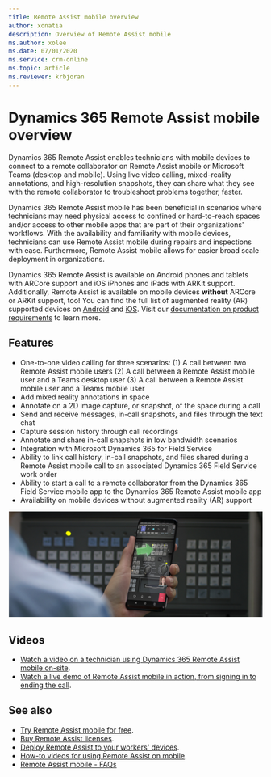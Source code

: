 ```yaml
---
title: Remote Assist mobile overview
author: xonatia
description: Overview of Remote Assist mobile
ms.author: xolee
ms.date: 07/01/2020
ms.service: crm-online
ms.topic: article
ms.reviewer: krbjoran
---
```

# Dynamics 365 Remote Assist mobile overview

Dynamics 365 Remote Assist enables technicians with mobile devices to connect to a remote collaborator on Remote Assist mobile or Microsoft Teams (desktop and mobile). Using live video calling, mixed-reality annotations, and high-resolution snapshots, they can share what they see with the remote collaborator to troubleshoot problems together, faster. 

Dynamics 365 Remote Assist mobile has been beneficial in scenarios where technicians may need physical access to confined or hard-to-reach spaces and/or access to other mobile apps that are part of their organizations' workflows. With the availability and familiarity with mobile devices, technicians can use Remote Assist mobile during repairs and inspections with ease. Furthermore, Remote Assist mobile allows for easier broad scale deployment in organizations. 

Dynamics 365 Remote Assist is available on Android phones and tablets with ARCore support and iOS iPhones and iPads with ARKit support. Additionally, Remote Assist is available on mobile devices **without** ARCore or ARKit support, too! You can find the full list of augmented reality (AR) supported devices on [Android](https://developers.google.com/ar/discover/supported-devices) and [iOS](https://developers.google.com/ar/discover/supported-devices#ios). Visit our [documentation on product requirements](https://docs.microsoft.com/dynamics365/mixed-reality/remote-assist/requirements) to learn more. 

## Features 
- One-to-one video calling for three scenarios: (1) A call between two Remote Assist mobile users (2) A call between a Remote Assist mobile user and a Teams desktop user (3) A call between a Remote Assist mobile user and a Teams mobile user
- Add mixed reality annotations in space 
- Annotate on a 2D image capture, or snapshot, of the space during a call
- Send and receive messages, in-call snapshots, and files through the text chat 
- Capture session history through call recordings 
- Annotate and share in-call snapshots in low bandwidth scenarios 
- Integration with Microsoft Dynamics 365 for Field Service 
- Ability to link call history, in-call snapshots, and files shared during a Remote Assist mobile call to an associated Dynamics 365 Field Service work order 
- Ability to start a call to a remote collaborator from the Dynamics 365 Field Service mobile app to the Dynamics 365 Remote Assist mobile app 
- Availability on mobile devices without augmented reality (AR) support 

![Simulated image of a technician using Remote Assist mobile to annotate their environment on a call.](./media/ram-overview.png "Remote Assist mobile Overview")

## Videos 
- [Watch a video on a technician using Dynamics 365 Remote Assist mobile on-site](https://www.youtube.com/watch?v=J-C6GE2gFYw&t=27s).
- [Watch a live demo of Remote Assist mobile in action, from signing in to ending the call](https://www.youtube.com/watch?v=DQJWsCDNpb4&t=1s).

## See also
- [Try Remote Assist mobile for free](../try-remote-assist.md). 
- [Buy Remote Assist licenses](../buy-remote-assist.md). 
- [Deploy Remote Assist to your workers' devices](../deploy-remote-assist.md). 
- [How-to videos for using Remote Assist on mobile](../videos.md).
- [Remote Assist mobile - FAQs](https://docs.microsoft.com/dynamics365/mixed-reality/remote-assist/faq#using-remote-assist-on-mobile)
